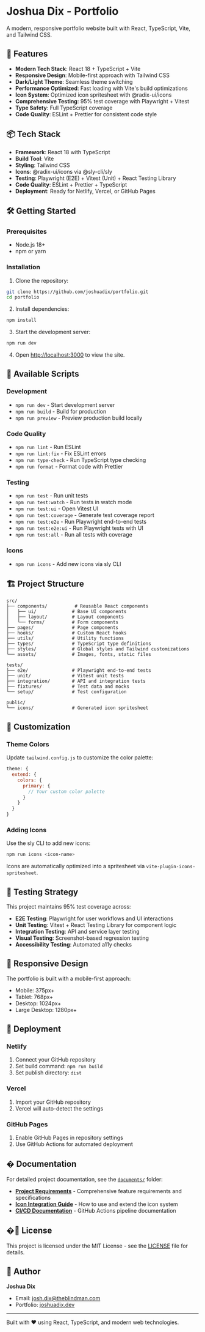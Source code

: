 # Joshua Dix - Portfolio

A modern, responsive portfolio website built with React, TypeScript, Vite, and Tailwind CSS.

## 🚀 Features

- **Modern Tech Stack**: React 18 + TypeScript + Vite
- **Responsive Design**: Mobile-first approach with Tailwind CSS
- **Dark/Light Theme**: Seamless theme switching
- **Performance Optimized**: Fast loading with Vite's build optimizations
- **Icon System**: Optimized icon spritesheet with @radix-ui/icons
- **Comprehensive Testing**: 95% test coverage with Playwright + Vitest
- **Type Safety**: Full TypeScript coverage
- **Code Quality**: ESLint + Prettier for consistent code style

## 📦 Tech Stack

- **Framework**: React 18 with TypeScript
- **Build Tool**: Vite
- **Styling**: Tailwind CSS
- **Icons**: @radix-ui/icons via @sly-cli/sly
- **Testing**: Playwright (E2E) + Vitest (Unit) + React Testing Library
- **Code Quality**: ESLint + Prettier + TypeScript
- **Deployment**: Ready for Netlify, Vercel, or GitHub Pages

## 🛠️ Getting Started

### Prerequisites

- Node.js 18+ 
- npm or yarn

### Installation

1. Clone the repository:
```bash
git clone https://github.com/joshuadix/portfolio.git
cd portfolio
```

2. Install dependencies:
```bash
npm install
```

3. Start the development server:
```bash
npm run dev
```

4. Open [http://localhost:3000](http://localhost:3000) to view the site.

## 📝 Available Scripts

### Development
- `npm run dev` - Start development server
- `npm run build` - Build for production
- `npm run preview` - Preview production build locally

### Code Quality
- `npm run lint` - Run ESLint
- `npm run lint:fix` - Fix ESLint errors
- `npm run type-check` - Run TypeScript type checking
- `npm run format` - Format code with Prettier

### Testing
- `npm run test` - Run unit tests
- `npm run test:watch` - Run tests in watch mode
- `npm run test:ui` - Open Vitest UI
- `npm run test:coverage` - Generate test coverage report
- `npm run test:e2e` - Run Playwright end-to-end tests
- `npm run test:e2e:ui` - Run Playwright tests with UI
- `npm run test:all` - Run all tests with coverage

### Icons
- `npm run icons` - Add new icons via sly CLI

## 🏗️ Project Structure

```
src/
├── components/          # Reusable React components
│   ├── ui/             # Base UI components
│   ├── layout/         # Layout components
│   └── forms/          # Form components
├── pages/              # Page components
├── hooks/              # Custom React hooks
├── utils/              # Utility functions
├── types/              # TypeScript type definitions
├── styles/             # Global styles and Tailwind customizations
└── assets/             # Images, fonts, static files

tests/
├── e2e/                # Playwright end-to-end tests
├── unit/               # Vitest unit tests
├── integration/        # API and integration tests
├── fixtures/           # Test data and mocks
└── setup/              # Test configuration

public/
└── icons/              # Generated icon spritesheet
```

## 🎨 Customization

### Theme Colors
Update `tailwind.config.js` to customize the color palette:

```javascript
theme: {
  extend: {
    colors: {
      primary: {
        // Your custom color palette
      }
    }
  }
}
```

### Adding Icons
Use the sly CLI to add new icons:

```bash
npm run icons <icon-name>
```

Icons are automatically optimized into a spritesheet via `vite-plugin-icons-spritesheet`.

## 🧪 Testing Strategy

This project maintains 95% test coverage across:

- **E2E Testing**: Playwright for user workflows and UI interactions
- **Unit Testing**: Vitest + React Testing Library for component logic
- **Integration Testing**: API and service layer testing
- **Visual Testing**: Screenshot-based regression testing
- **Accessibility Testing**: Automated a11y checks

## 📱 Responsive Design

The portfolio is built with a mobile-first approach:
- Mobile: 375px+
- Tablet: 768px+
- Desktop: 1024px+
- Large Desktop: 1280px+

## 🚀 Deployment

### Netlify
1. Connect your GitHub repository
2. Set build command: `npm run build`
3. Set publish directory: `dist`

### Vercel
1. Import your GitHub repository
2. Vercel will auto-detect the settings

### GitHub Pages
1. Enable GitHub Pages in repository settings
2. Use GitHub Actions for automated deployment

## � Documentation

For detailed project documentation, see the [`documents/`](documents/) folder:

- **[Project Requirements](documents/PROJECT_REQUIREMENTS.md)** - Comprehensive feature requirements and specifications
- **[Icon Integration Guide](documents/ICON_INTEGRATION.md)** - How to use and extend the icon system
- **[CI/CD Documentation](documents/CI_CD_DOCUMENTATION.md)** - GitHub Actions pipeline documentation

## �📄 License

This project is licensed under the MIT License - see the [LICENSE](LICENSE) file for details.

## 👤 Author

**Joshua Dix**
- Email: josh.dix@theblindman.com
- Portfolio: [joshuadix.dev](https://joshuadix.dev)

---

Built with ❤️ using React, TypeScript, and modern web technologies.